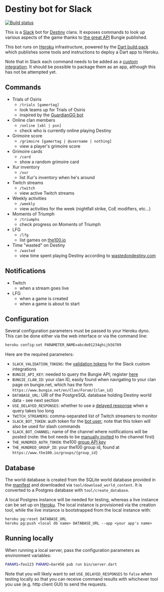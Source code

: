 # Destiny bot for Slack

[![Build status](https://travis-ci.org/pylaligand/destiny-slack-bot.svg?branch=master)](https://travis-ci.org/pylaligand/destiny-slack-bot)

This is a [Slack](http://www.slack.com) bot for
[Destiny](https://www.destinythegame.com/) clans. It exposes
commands to look up various aspects of the game thanks to
[the great API](https://www.bungie.net/en/Clan/Forum/39966) Bungie
published.

This bot runs on [Heroku](http://www.heroku.com) infrastructure, powered by
the [Dart build pack](https://github.com/igrigorik/heroku-buildpack-dart)
which publishes some tools and instructions to deploy a Dart app to Heroku.

Note that in Slack each command needs to be added as a
[custom integration](https://api.slack.com/custom-integrations). It should
be possible to package them as an app, although this has not be attempted
yet.

## Commands

- Trials of Osiris
  - `/trials [gamertag]`
  - look teams up for Trials of Osiris
  - inspired by the [GuardianGG bot](https://github.com/slavikus/guardiangg-bot)
- Online clan members
  - `/online [xbl | psn]`
  - check who is currently online playing Destiny
- Grimoire score
  - `/grimoire [gamertag | @username | nothing]`
  - view a player's grimoire score
- Grimoire cards
  - `/card`
  - show a random grimoire card
- Xur inventory
  - `/xur`
  - list Xur's inventory when he's around
- Twitch streams
  - `/twitch`
  - view active Twitch streams
- Weekly activities
  - `/weekly`
  - view activities for the week (nightfall strike, CoE modifiers, etc...)
- Moments of Triumph
  - `/triumphs`
  - check progress on Moments of Triumph
- LFG
  - `/lfg`
  - list games on [the100.io](https://www.the100.io)
- Time "wasted" on Destiny
  - `/wasted`
  - view time spent playing Destiny according to [wastedondestiny.com](https://www.wastedondestiny.com)

## Notifications

- Twitch
  - when a stream goes live
- LFG
  - when a game is created
  - when a game is about to start

## Configuration

Several configuration parameters must be passed to your Heroku dyno.
This can be done either via the web interface or via the command line:
```sh
heroku config:set PARAMETER_NAME=abcde01234ghijk56789
```

Here are the required parameters:
- `SLACK_VALIDATION_TOKENS`: the [validation tokens](https://api.slack.com/slash-commands#triggering_a_command)
for the Slack custom integrations
- `BUNGIE_API_KEY`: needed to query the Bungie API; register [here](https://www.bungie.net/en/User/API)
- `BUNGIE_CLAN_ID`: your clan ID, easily found when navigating to your clan
page on bungie.net, which has the form
`https://www.bungie.net/en/Clan/Forum/{clan_id}`
- `DATABASE_URL`: URI of the PostgreSQL database holding Destiny world data -
see next section
- `USE_DELAYED_RESPONSES`: whether to use a [delayed response](https://api.slack.com/slash-commands#responding_to_a_command)
when a query takes too long
- `TWITCH_STREAMERS`: comma-separated list of Twitch streamers to monitor
- `SLACK_BOT_TOKEN`: auth token for the [bot user](https://my.slack.com/services/new/bot); note that this token will also be used for slash commands
- `SLACK_BOT_CHANNEL`: name of the channel where notifications will be posted (note: the bot needs to be [manually invited](https://github.com/slackhq/node-slack-sdk/issues/26)
to the channel first)
- `THE_HUNDRED_AUTH_TOKEN`: the100 [group API key](https://mlapeter.gitbooks.io/the-100-api/content/)
- `THE_HUNDRED_GROUP_ID`: your the100 group id, found at `https://www.the100.io/groups/{group_id}`

## Database

The world database is created from the SQLite world database provided in the
[manifest](http://www.bungie.net/platform/Destiny/Manifest/) and downloaded via
`tool/download_world_content`. It is converted to a Postgres database with
`tool/create_database`.

A local Postgres instance will be needed for testing, whereas a live instance
can be set up on [Heroku](https://www.heroku.com/postgres). The local instance
is provisioned via the creation tool, while the live instance is bootstrapped
from the local instance with:
```
heroku pg:reset DATABASE_URL
heroku pg:push <local db name> DATABASE_URL --app <your app's name>
```

## Running locally

When running a local server, pass the configuration parameters as
environment variables:

```sh
PARAM1=foo123 PARAM2=bar456 pub run bin/server.dart
```

Note that you will likely want to set `USE_DELAYED_RESPONSES` to `false` when
testing locally so that you can receive command results with whichever tool you
use (e.g. http client GUI) to send the requests.

